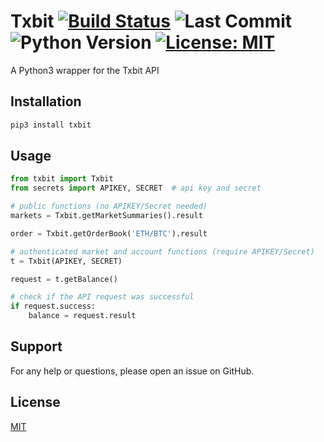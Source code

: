 # Txbit [![Build Status](https://travis-ci.com/AD-Ventures/txbit.svg?branch=main)](https://travis-ci.com/AD-Ventures/txbit) ![Last Commit](https://img.shields.io/github/last-commit/AD-Ventures/txbit) ![Python Version](https://img.shields.io/badge/python-3.4%2B-green)  [![License: MIT](https://img.shields.io/badge/License-MIT-yellow.svg)](https://github.com/AD-Ventures/txbit/blob/main/LICENSE)


A Python3 wrapper for the Txbit API

## Installation

```bash
pip3 install txbit
```

## Usage

```python
from txbit import Txbit
from secrets import APIKEY, SECRET  # api key and secret

# public functions (no APIKEY/Secret needed)
markets = Txbit.getMarketSummaries().result

order = Txbit.getOrderBook('ETH/BTC').result

# authenticated market and account functions (require APIKEY/Secret)
t = Txbit(APIKEY, SECRET)

request = t.getBalance()

# check if the API request was successful
if request.success:
    balance = request.result
```

## Support

For any help or questions, please open an issue on GitHub.

## License

[MIT](https://github.com/AD-Ventures/txbit/blob/master/LICENSE)
